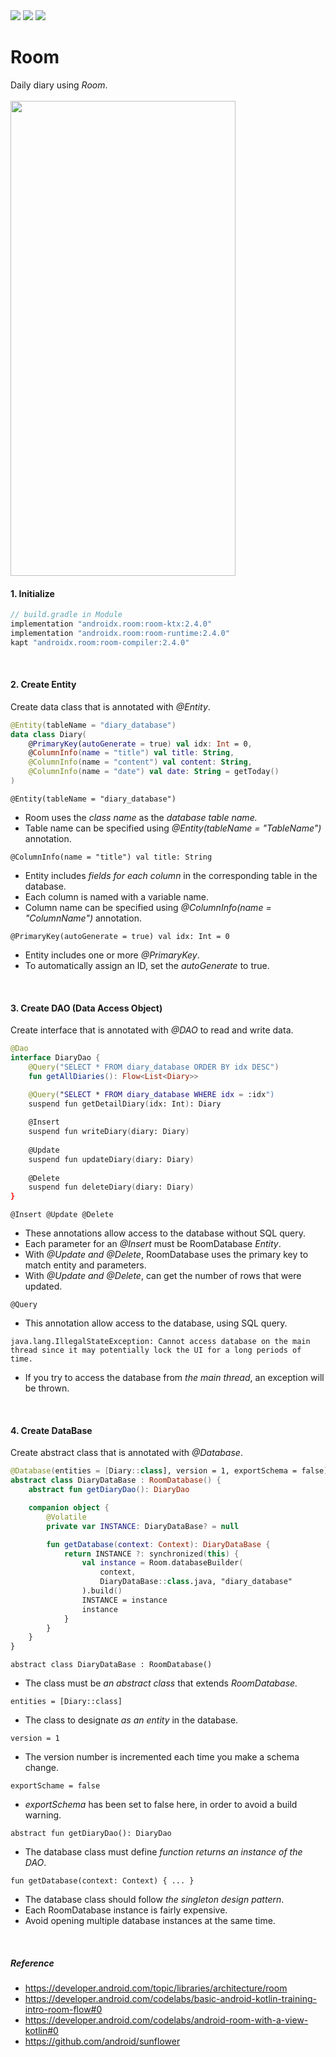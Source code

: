 <div>
<img src="https://img.shields.io/badge/Android-3DDC84?style=flat&logo=Android&logoColor=white" />
<img src="https://img.shields.io/badge/Kotlin-7F52FF?style=flat&logo=Kotlin&logoColor=white" />
<img src="https://img.shields.io/badge/writer-kym1924-yellow?&style=flat&logo=Android"/>
</div>

# Room
Daily diary using *Room*.
<br><br>
<img width=360 height=760 src="https://user-images.githubusercontent.com/63637706/137353741-33d6f019-b98a-4944-8abd-5ae574d18aad.gif"/>

#### 1. Initialize
```groovy
// build.gradle in Module
implementation "androidx.room:room-ktx:2.4.0"
implementation "androidx.room:room-runtime:2.4.0"
kapt "androidx.room:room-compiler:2.4.0"
```
<br>

#### 2. Create Entity
Create data class that is annotated with *@Entity*.
```kotlin
@Entity(tableName = "diary_database")
data class Diary(
    @PrimaryKey(autoGenerate = true) val idx: Int = 0,
    @ColumnInfo(name = "title") val title: String,
    @ColumnInfo(name = "content") val content: String,
    @ColumnInfo(name = "date") val date: String = getToday()
)
```

`@Entity(tableName = "diary_database")`
- Room uses the *class name* as the *database table name.*
- Table name can be specified using *@Entity(tableName = "TableName")* annotation.

`@ColumnInfo(name = "title") val title: String`
- Entity includes *fields for each column* in the corresponding table in the database.
- Each column is named with a variable name.
- Column name can be specified using *@ColumnInfo(name = "ColumnName")* annotation.

`@PrimaryKey(autoGenerate = true) val idx: Int = 0`
- Entity includes one or more *@PrimaryKey*.
- To automatically assign an ID, set the *autoGenerate* to true.
<br>

#### 3. Create DAO (Data Access Object)
Create interface that is annotated with *@DAO* to read and write data.
```kotlin
@Dao
interface DiaryDao {
    @Query("SELECT * FROM diary_database ORDER BY idx DESC")
    fun getAllDiaries(): Flow<List<Diary>>

    @Query("SELECT * FROM diary_database WHERE idx = :idx")
    suspend fun getDetailDiary(idx: Int): Diary
    
    @Insert
    suspend fun writeDiary(diary: Diary)
    
    @Update
    suspend fun updateDiary(diary: Diary)
    
    @Delete
    suspend fun deleteDiary(diary: Diary)
}
```

`@Insert @Update @Delete` 
- These annotations allow access to the database without SQL query.
- Each parameter for an *@Insert* must be RoomDatabase *Entity*.
- With *@Update and @Delete*, RoomDatabase uses the primary key to match entity and parameters.
- With *@Update and @Delete*, can get the number of rows that were updated.

`@Query`
- This annotation allow access to the database, using SQL query.

`java.lang.IllegalStateException: Cannot access database on the main thread since it may potentially lock the UI for a long periods of time.`
- If you try to access the database from *the main thread*, an exception will be thrown.
<br>

#### 4. Create DataBase
Create abstract class that is annotated with *@Database*.
```kotlin
@Database(entities = [Diary::class], version = 1, exportSchema = false)
abstract class DiaryDataBase : RoomDatabase() {
    abstract fun getDiaryDao(): DiaryDao

    companion object {
        @Volatile
        private var INSTANCE: DiaryDataBase? = null

        fun getDatabase(context: Context): DiaryDataBase {
            return INSTANCE ?: synchronized(this) {
                val instance = Room.databaseBuilder(
                    context,
                    DiaryDataBase::class.java, "diary_database"
                ).build()
                INSTANCE = instance
                instance
            }
        }
    }
}
```

`abstract class DiaryDataBase : RoomDatabase()`
- The class must be *an abstract class* that extends *RoomDatabase.*

`entities = [Diary::class]`
- The class to designate *as an entity* in the database.

`version = 1`
- The version number is incremented each time you make a schema change.

`exportSchame = false`
- *exportSchema* has been set to false here, in order to avoid a build warning.

`abstract fun getDiaryDao(): DiaryDao`
- The database class must define *function returns an instance of the DAO*.

`fun getDatabase(context: Context) { ... }`
- The database class should follow *the singleton design pattern*.
- Each RoomDatabase instance is fairly expensive.
- Avoid opening multiple database instances at the same time.
<br>

##### Reference

- https://developer.android.com/topic/libraries/architecture/room
- https://developer.android.com/codelabs/basic-android-kotlin-training-intro-room-flow#0
- https://developer.android.com/codelabs/android-room-with-a-view-kotlin#0
- https://github.com/android/sunflower
